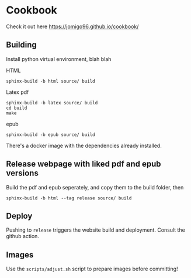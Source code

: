 # Cookbook

Check it out here https://jomigo96.github.io/cookbook/


## Building

Install python virtual environment, blah blah

HTML

```
sphinx-build -b html source/ build
```

Latex pdf

```
sphinx-build -b latex source/ build
cd build
make
```

epub

```
sphinx-build -b epub source/ build
```

There's a docker image with the dependencies already installed.

## Release webpage with liked pdf and epub versions

Build the pdf and epub seperately, and copy them to the build folder, then

```
sphinx-build -b html --tag release source/ build
```

## Deploy

Pushing to `release` triggers the website build and deployment. Consult the github action.

## Images

Use the `scripts/adjust.sh` script to prepare images before committing!


